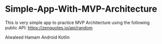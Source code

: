 # Simple-App-With-MVP-Architecture

This is very simple app to practice MVP Architecture using the following public API:
https://zenquotes.io/api/random


Alwaleed Hamam
Android Kotlin
